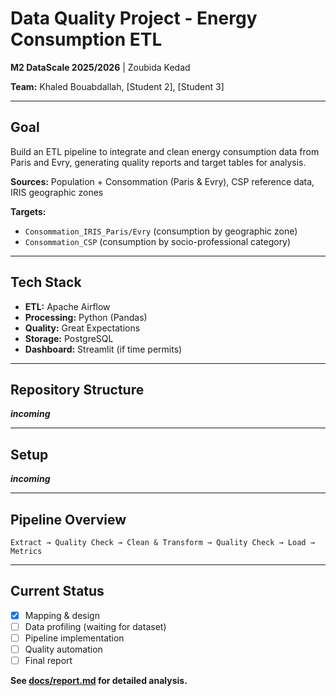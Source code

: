 # Data Quality Project - Energy Consumption ETL

**M2 DataScale 2025/2026** | Zoubida Kedad

**Team:** Khaled Bouabdallah, [Student 2], [Student 3]

---

## Goal

Build an ETL pipeline to integrate and clean energy consumption data from Paris and Evry, generating quality reports and target tables for analysis.

**Sources:** Population + Consommation (Paris & Evry), CSP reference data, IRIS geographic zones

**Targets:** 
- `Consommation_IRIS_Paris/Evry` (consumption by geographic zone)
- `Consommation_CSP` (consumption by socio-professional category)

---

## Tech Stack

- **ETL:** Apache Airflow
- **Processing:** Python (Pandas)
- **Quality:** Great Expectations
- **Storage:** PostgreSQL
- **Dashboard:** Streamlit (if time permits)

---

## Repository Structure


___incoming___

---

## Setup


___incoming___

---

## Pipeline Overview

```
Extract → Quality Check → Clean & Transform → Quality Check → Load → Metrics
```

---

## Current Status

- [x] Mapping & design
- [ ] Data profiling (waiting for dataset)
- [ ] Pipeline implementation
- [ ] Quality automation
- [ ] Final report

**See [docs/report.md](./docs/report.md) for detailed analysis.**
